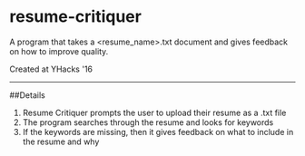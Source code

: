 # resume-critiquer
A program that takes a <resume_name>.txt document and gives feedback on how to improve quality.

Created at YHacks '16

-----------------------

##Details

1. Resume Critiquer prompts the user to upload their resume as a .txt file
2. The program searches through the resume and looks for keywords
3. If the keywords are missing, then it gives feedback on what to include in the resume and why
